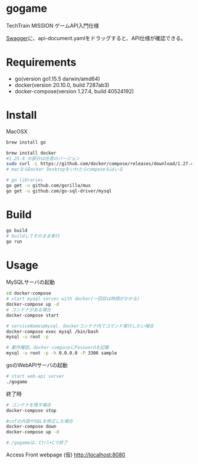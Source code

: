 
# gogame

TechTrain MISSION ゲームAPI入門仕様

[Swagger](https://editor.swagger.io/)に、api-document.yamlをドラッグすると、API仕様が確認できる。

# Requirements

* go(version go1.15.5 darwin/amd64)
* docker(version 20.10.0, build 7287ab3)
* docker-compose(version 1.27.4, build 40524192)

# Install

MacOSX
```bash
brew install go

brew install docker
#1.25.4 の部分は任意のバージョン
sudo curl -L https://github.com/docker/compose/releases/download/1.27.4/docker-compose-`uname -s`-`uname -m` -o /usr/local/bin/docker-compose
# macならDocker Desktopをいれたらcomposeもはいる

# go libraries
go get -u github.com/gorilla/mux
go get -u github.com/go-sql-driver/mysql
```

# Build
```bash
go build
# buildしてそのまま実行
go run
```

# Usage
MySQLサーバの起動
```bash
cd docker-compose
# start myaql server with docker(一回目は時間がかかる)
docker-compose up -d
# コンテナがある場合
docker-compose start

# serviceNameはmysql. Dockerコンテナ内でコマンド実行したい場合
docker-compose exec mysql /bin/bash 
mysql -u root -p 

# 動作確認。docker-composeにPasswordを記載
mysql -u root -p -h 0.0.0.0 -P 3306 sample
```

goのWebAPIサーバの起動
```bash
# start web-api server
./gogame
```

終了時
```bash
# コンテナを残す場合
docker-compose stop

#cnfの内容やSQLを修正した場合
docker-compose down
docker-compose up -d

#./gogameは、Ctrl+Cで終了
```

Access Front webpage (仮)
[http;//localhost:8080](http;//localhost:8080)


